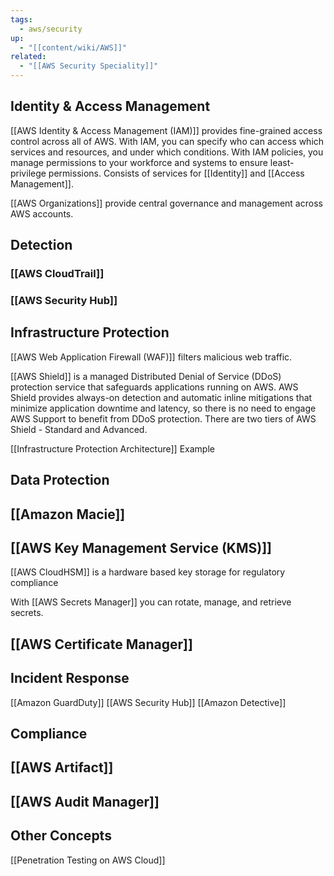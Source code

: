 ```yaml
---
tags:
  - aws/security
up:
  - "[[content/wiki/AWS]]"
related:
  - "[[AWS Security Speciality]]"
---
```

## Identity & Access Management 

[[AWS Identity & Access Management (IAM)]] provides fine-grained access control across all of AWS. With IAM, you can specify who can access which services and resources, and under which conditions. With IAM policies, you manage permissions to your workforce and systems to ensure least-privilege permissions. Consists of services for [[Identity]] and [[Access Management]].

[[AWS Organizations]] provide central governance and management across AWS accounts.

## Detection

### [[AWS CloudTrail]]
### [[AWS Security Hub]]

## Infrastructure Protection

[[AWS Web Application Firewall (WAF)]] filters malicious web traffic.

[[AWS Shield]] is a managed Distributed Denial of Service (DDoS) protection service that safeguards applications running on AWS. AWS Shield provides always-on detection and automatic inline mitigations that minimize application downtime and latency, so there is no need to engage AWS Support to benefit from DDoS protection. There are two tiers of AWS Shield - Standard and Advanced.

[[Infrastructure Protection Architecture]] Example

## Data Protection
## [[Amazon Macie]]
## [[AWS Key Management Service (KMS)]]

[[AWS CloudHSM]] is a hardware based key storage for regulatory compliance

With [[AWS Secrets Manager]] you can rotate, manage, and retrieve secrets.

## [[AWS Certificate Manager]]


## Incident Response
[[Amazon GuardDuty]]
[[AWS Security Hub]]
[[Amazon Detective]]

## Compliance
## [[AWS Artifact]]
## [[AWS Audit Manager]]


## Other Concepts
[[Penetration Testing on AWS Cloud]]